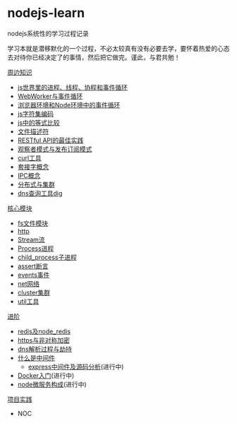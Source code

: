 # nodejs-learn

nodejs系统性的学习过程记录

学习本就是潜移默化的一个过程，不必太较真有没有必要去学，要怀着热爱的心态去对待你已经决定了的事情，然后把它做完。谨此，与君共勉！

[周边知识](./基础概念)

- [js世界里的进程、线程、协程和事件循环](./基础概念/进程和线程.md)
- [WebWorker与事件循环](./基础概念/web_worker.md)
- [浏览器环境和Node环境中的事件循环](./基础概念/eventloop.md)
- [js字符集编码](https://iming.work/detail/5b80acd70b61600062edc375)
- [js中的等式比较](./基础概念/js中的等式比较.md)
- [文件描述符](./基础模块/fd.md)
- [RESTful API的最佳实践](./基础概念/restful_api.md)
- [观察者模式与发布订阅模式](./基础概念/design_patterns_1.md)
- [curl工具](./基础概念/curl.md)
- [套接字概念](./基础概念/socket.md)
- [IPC概念](./基础概念/ipc.md)
- [分布式与集群](./基础概念/集群.md)
- [dns查询工具dig](./基础概念/dig.md)

[核心模块](./基础模块)

- [fs文件模块](https://iming.work/detail/5b74dc74808ca40064dcbb79)
- [http](https://iming.work/detail/5b6f9a2f808ca4003c100db2)
- [Stream流](./基础模块/stream.md)
- [Process进程](./基础模块/process.md)
- [child_process子进程](./基础模块/child_process.md)
- [assert断言](./基础模块/assert.md)
- [events事件](./基础模块/events.md)
- [net网络](./基础模块/net.md)
- [cluster集群](./基础模块/cluster.md)
- [util工具](./基础模块/util.md)

[进阶](./进阶)

- [redis及node_redis](./进阶/redis.md)
- [https与非对称加密](./进阶/https.md)
- [dns解析过程与劫持](./进阶/dns.md)
- [什么是中间件](./进阶/middleware.md)
    - [express中间件及源码分析](./进阶/middleware-express.md)(进行中)
- [Docker入门](./进阶/docker.md)(进行中)
- [node微服务构成](./进阶/small-service.md)(进行中)

[项目实践](./项目实践)

- NOC

